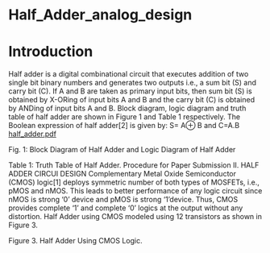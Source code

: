 # Half_Adder_analog_design
# Introduction
Half adder is a digital combinational circuit that executes addition of two single bit binary numbers and generates two outputs i.e., a sum bit (S) and carry bit (C). If A and B are taken as primary input bits, then sum bit (S) is obtained by X-ORing of input bits A and B and the carry bit (C) is obtained by ANDing of input bits A and B. Block diagram, logic diagram and truth table of half adder are shown in Figure 1 and Table 1 respectively. The Boolean expression of half adder[2] is given by: 
S= A⊕ B and C=A.B 
   [half_adder.pdf](https://github.com/swati-sgm/Half_Adder_analog_design/files/8122232/half_adder.pdf)
 





  
Fig. 1: Block Diagram of Half Adder and Logic Diagram of Half Adder
 
Table 1: Truth Table of Half Adder. Procedure for Paper Submission
II.	HALF ADDER CIRCUI DESIGN
Complementary Metal Oxide Semiconductor (CMOS) logic[1] deploys symmetric number of both types of MOSFETs, i.e., pMOS and nMOS. This leads to better performance of any logic circuit since nMOS is strong ‘0’ device and pMOS is strong ‘1’device. Thus, CMOS provides complete ‘1’ and complete ‘0’ logics at the output without any distortion. Half Adder using CMOS modeled using 12 transistors as shown in Figure 3.
 
Figure 3. Half Adder Using CMOS Logic.
